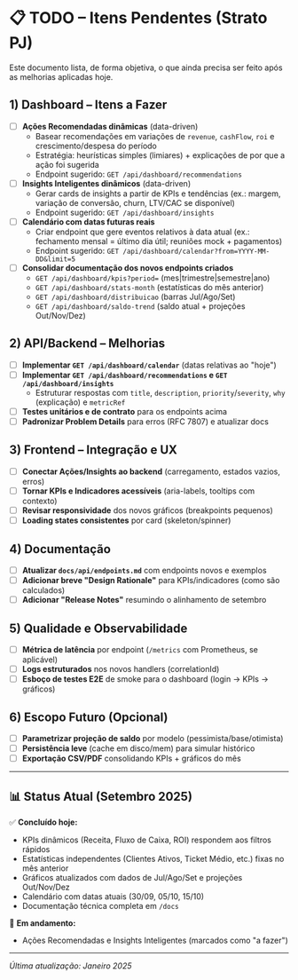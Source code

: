 # 📋 TODO – Itens Pendentes (Strato PJ)

Este documento lista, de forma objetiva, o que ainda precisa ser feito após as melhorias aplicadas hoje.

## 1) Dashboard – Itens a Fazer
- [ ] **Ações Recomendadas dinâmicas** (data-driven)
  - Basear recomendações em variações de `revenue`, `cashFlow`, `roi` e crescimento/despesa do período
  - Estratégia: heurísticas simples (limiares) + explicações de por que a ação foi sugerida
  - Endpoint sugerido: `GET /api/dashboard/recommendations`
- [ ] **Insights Inteligentes dinâmicos** (data-driven)
  - Gerar cards de insights a partir de KPIs e tendências (ex.: margem, variação de conversão, churn, LTV/CAC se disponível)
  - Endpoint sugerido: `GET /api/dashboard/insights`
- [ ] **Calendário com datas futuras reais**
  - Criar endpoint que gere eventos relativos à data atual (ex.: fechamento mensal = último dia útil; reuniões mock + pagamentos)
  - Endpoint sugerido: `GET /api/dashboard/calendar?from=YYYY-MM-DD&limit=5`
- [ ] **Consolidar documentação dos novos endpoints criados**
  - `GET /api/dashboard/kpis?period=` (mes|trimestre|semestre|ano)
  - `GET /api/dashboard/stats-month` (estatísticas do mês anterior)
  - `GET /api/dashboard/distribuicao` (barras Jul/Ago/Set)
  - `GET /api/dashboard/saldo-trend` (saldo atual + projeções Out/Nov/Dez)

## 2) API/Backend – Melhorias
- [ ] **Implementar `GET /api/dashboard/calendar`** (datas relativas ao "hoje")
- [ ] **Implementar `GET /api/dashboard/recommendations` e `GET /api/dashboard/insights`**
  - Estruturar respostas com `title`, `description`, `priority`/`severity`, `why` (explicação) e `metricRef`
- [ ] **Testes unitários e de contrato** para os endpoints acima
- [ ] **Padronizar Problem Details** para erros (RFC 7807) e atualizar docs

## 3) Frontend – Integração e UX
- [ ] **Conectar Ações/Insights ao backend** (carregamento, estados vazios, erros)
- [ ] **Tornar KPIs e Indicadores acessíveis** (aria-labels, tooltips com contexto)
- [ ] **Revisar responsividade** dos novos gráficos (breakpoints pequenos)
- [ ] **Loading states consistentes** por card (skeleton/spinner)

## 4) Documentação
- [ ] **Atualizar `docs/api/endpoints.md`** com endpoints novos e exemplos
- [ ] **Adicionar breve "Design Rationale"** para KPIs/indicadores (como são calculados)
- [ ] **Adicionar "Release Notes"** resumindo o alinhamento de setembro

## 5) Qualidade e Observabilidade
- [ ] **Métrica de latência** por endpoint (`/metrics` com Prometheus, se aplicável)
- [ ] **Logs estruturados** nos novos handlers (correlationId)
- [ ] **Esboço de testes E2E** de smoke para o dashboard (login → KPIs → gráficos)

## 6) Escopo Futuro (Opcional)
- [ ] **Parametrizar projeção de saldo** por modelo (pessimista/base/otimista)
- [ ] **Persistência leve** (cache em disco/mem) para simular histórico
- [ ] **Exportação CSV/PDF** consolidando KPIs + gráficos do mês

---

## 📊 Status Atual (Setembro 2025)
✅ **Concluído hoje:**
- KPIs dinâmicos (Receita, Fluxo de Caixa, ROI) respondem aos filtros rápidos
- Estatísticas independentes (Clientes Ativos, Ticket Médio, etc.) fixas no mês anterior
- Gráficos atualizados com dados de Jul/Ago/Set e projeções Out/Nov/Dez
- Calendário com datas atuais (30/09, 05/10, 15/10)
- Documentação técnica completa em `/docs`

🔄 **Em andamento:**
- Ações Recomendadas e Insights Inteligentes (marcados como "a fazer")

---

*Última atualização: Janeiro 2025*
